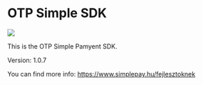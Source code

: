 # OTP Simple SDK

![](https://s3.amazonaws.com/assets-github/repo/progcode/img/otp_simple.png)

This is the OTP Simple Pamyent SDK. 

Version: 1.0.7

You can find more info: https://www.simplepay.hu/fejlesztoknek


